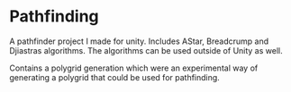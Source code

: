 # Pathfinding
A pathfinder project I made for unity. Includes AStar, Breadcrump and Djiastras algorithms. The algorithms can be used outside of Unity as well. 

Contains a polygrid generation which were an experimental way of generating a polygrid that could be used for pathfinding. 
